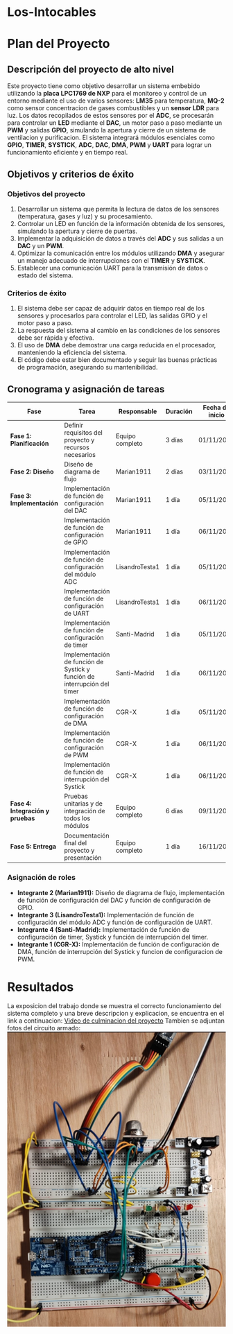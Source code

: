 # Los-Intocables

# Plan del Proyecto

## Descripción del proyecto de alto nivel
Este proyecto tiene como objetivo desarrollar un sistema embebido utilizando la **placa LPC1769 de NXP** para el monitoreo y control de un entorno mediante el uso de varios sensores: **LM35** para temperatura, **MQ-2** como sensor concentracion de gases combustibles y un **sensor LDR** para luz. Los datos recopilados de estos sensores por el **ADC**, se procesarán para controlar un **LED** mediante el **DAC**, un motor paso a paso mediante un **PWM** y salidas **GPIO**, simulando la apertura y cierre de un sistema de ventilacion y purificacion. El sistema integrará módulos esenciales como **GPIO**, **TIMER**, **SYSTICK**, **ADC**, **DAC**, **DMA**, **PWM** y **UART** para lograr un funcionamiento eficiente y en tiempo real.

## Objetivos y criterios de éxito

### Objetivos del proyecto
1. Desarrollar un sistema que permita la lectura de datos de los sensores (temperatura, gases y luz) y su procesamiento.
2. Controlar un LED en función de la información obtenida de los sensores, simulando la apertura y cierre de puertas.
3. Implementar la adquisición de datos a través del **ADC** y sus salidas a un **DAC** y un **PWM**.
4. Optimizar la comunicación entre los módulos utilizando **DMA** y asegurar un manejo adecuado de interrupciones con el **TIMER** y **SYSTICK**.
5. Establecer una comunicación UART para la transmisión de datos o estado del sistema.

### Criterios de éxito
1. El sistema debe ser capaz de adquirir datos en tiempo real de los sensores y procesarlos para controlar el LED, las salidas GPIO y el motor paso a paso.
2. La respuesta del sistema al cambio en las condiciones de los sensores debe ser rápida y efectiva.
3. El uso de **DMA** debe demostrar una carga reducida en el procesador, manteniendo la eficiencia del sistema.
4. El código debe estar bien documentado y seguir las buenas prácticas de programación, asegurando su mantenibilidad.

## Cronograma y asignación de tareas

| Fase                          | Tarea                                                                                      | Responsable        | Duración   | Fecha de inicio | Fecha de fin |
|-------------------------------|--------------------------------------------------------------------------------------------|--------------------|------------|-----------------|---------------|
| **Fase 1: Planificación**     | Definir requisitos del proyecto y recursos necesarios                                      | Equipo completo     | 3 días     | 01/11/2024      | 03/11/2024    |
| **Fase 2: Diseño**           | Diseño de diagrama de flujo                                                                  | Marian1911          | 2 días     | 03/11/2024      | 05/11/2024    |
| **Fase 3: Implementación**    | Implementación de función de configuración del DAC                                           | Marian1911          | 1 día      | 05/11/2024      | 06/11/2024    |
|                               | Implementación de función de configuración de GPIO                                          | Marian1911          | 1 día      | 06/11/2024      | 07/11/2024    |
|                               | Implementación de función de configuración del módulo ADC                                   | LisandroTesta1     | 1 día      | 05/11/2024      | 06/11/2024    |
|                               | Implementación de función de configuración de UART                                          | LisandroTesta1     | 1 día      | 06/11/2024      | 07/11/2024    |
|                               | Implementación de función de configuración de timer                                         | Santi-Madrid        | 1 día      | 05/11/2024      | 06/11/2024    |
|                               | Implementación de función de Systick y función de interrupción del timer                    | Santi-Madrid        | 1 día      | 06/11/2024      | 07/11/2024    |
|                               | Implementación de función de configuración de DMA                                           | CGR-X               | 1 día      | 05/11/2024      | 06/11/2024    |
|                               | Implementación de función de configuración de PWM                                           | CGR-X               | 1 día      | 06/11/2024      | 07/11/2024    |
|                               | Implementación de función de interrupción del Systick                                        | CGR-X               | 1 día      | 06/11/2024      | 07/11/2024    |
| **Fase 4: Integración y pruebas** | Pruebas unitarias y de integración de todos los módulos                                   | Equipo completo     | 6 días     | 09/11/2024      | 15/11/2024    |
| **Fase 5: Entrega**          | Documentación final del proyecto y presentación                                              | Equipo completo     | 1 día      | 16/11/2024      | 15/11/2024    |

### Asignación de roles
- **Integrante 2 (Marian1911):** Diseño de diagrama de flujo, implementación de función de configuración del DAC y función de configuración de GPIO.
- **Integrante 3 (LisandroTesta1):** Implementación de función de configuración del módulo ADC y función de configuración de UART.
- **Integrante 4 (Santi-Madrid):** Implementación de función de configuración de timer, Systick y función de interrupción del timer.
- **Integrante 1 (CGR-X):** Implementación de función de configuración de DMA, función de interrupción del Systick y funcion de configuracion de PWM.

# Resultados
La exposicion del trabajo donde se muestra el correcto funcionamiento del sistema completo y una breve descripcion y explicacion, se encuentra en el link a continuacion:
[Video de culminacion del proyecto](https://www.youtube.com/watch?v=5t60uCoHwm4)
Tambien se adjuntan fotos del circuito armado:
![Circuito armado](/images/Circuito_Armado_2.PNG)
